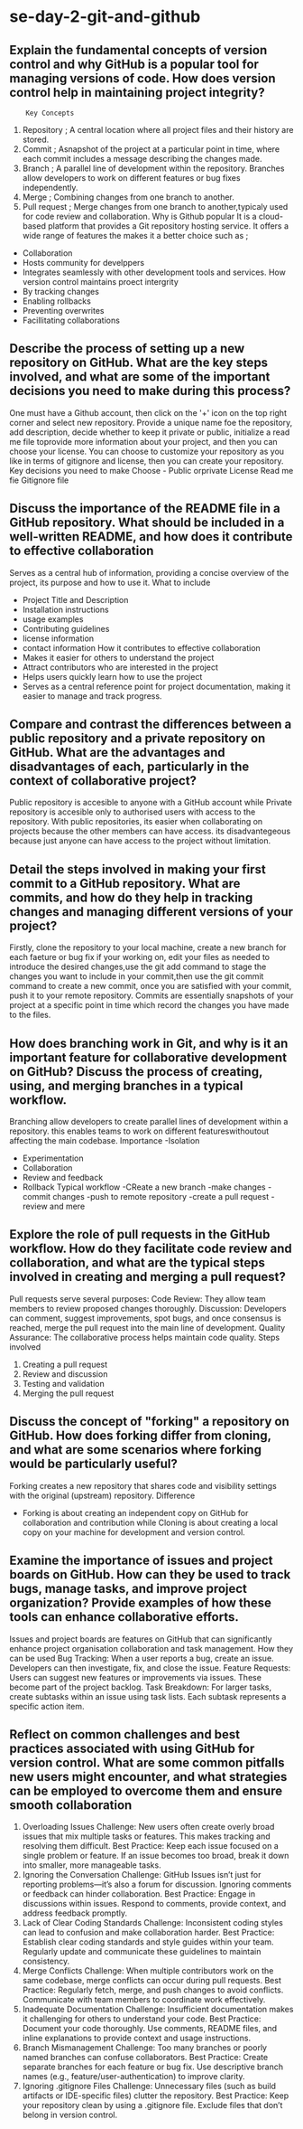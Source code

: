 # se-day-2-git-and-github
## Explain the fundamental concepts of version control and why GitHub is a popular tool for managing versions of code. How does version control help in maintaining project integrity?
        Key Concepts
1. Repository ; A central location where all project files and their history are stored.
2. Commit ; Asnapshot of the project at a particular point in time, where each commit includes a message describing the changes made.
3. Branch ; A parallel line of development within the repository. Branches allow developers to work on different features or bug fixes independently.
4. Merge ; Combining changes from one branch to another.
5. Pull request ; Merge changes from one branch to another,typicaly used for code review and collaboration.
        Why is Github popular
It is a cloud-based platform that provides a Git repository hosting service. It offers a wide range of features the makes it a better choice such as ;
  - Collaboration
  - Hosts community for develppers
  - Integrates seamlessly with other development tools and services.
        How version control  maintains proect intergrity
  - By tracking changes
  - Enabling rollbacks
  - Preventing overwrites
  - Facillitating collaborations


## Describe the process of setting up a new repository on GitHub. What are the key steps involved, and what are some of the important decisions you need to make during this process?
One must have a Github account, then click on the '+' icon on the top right corner and select new repository. Provide a unique name foe the repository, add description, decide whether to keep it private or public, initialize a read me file toprovide more information about your project, and then you can choose your license. You can choose to customize your repository as you like in terms of gitignore and license, then you can create your repository.
    Key decisions you need to make
  Choose - Public orprivate
           License
           Read me fie
           Gitignore file


## Discuss the importance of the README file in a GitHub repository. What should be included in a well-written README, and how does it contribute to effective collaboration
Serves as a central hub of information, providing a concise overview of the project, its purpose and how to use it.
    What to include
  - Project Title and Description
  - Installation instructions
  - usage examples
  - Contributing guidelines
  - license information
  - contact information
    How it contributes to effective collaboration
  - Makes it easier for others to understand the project
  - Attract contributors who are interested in the project
  - Helps users quickly learn how to use the project
  - Serves as a central reference point for project documentation, making it easier to manage and track progress.

## Compare and contrast the differences between a public repository and a private repository on GitHub. What are the advantages and disadvantages of each, particularly in the context of collaborative project?
Public repository is accesible to anyone with a GitHub account while Private repository is accesible only to authorised users with access to the repository.
With public repositories, its easier when collaborating on projects because the other members can have access. its disadvantegeous because just anyone can have access to the project without limitation.

## Detail the steps involved in making your first commit to a GitHub repository. What are commits, and how do they help in tracking changes and managing different versions of your project?
Firstly, clone the repository to your local machine, create a new branch for each  faeture or bug fix if your working on, edit your files as needed to introduce the desired changes,use the git add command to stage the changes you want to include in your commit,then use the git commit command to create a new commit, once you are satisfied with your commit, push it to your remote repository.
Commits are essentially snapshots of your project at a specific point in time which record the changes you have made to the files.

## How does branching work in Git, and why is it an important feature for collaborative development on GitHub? Discuss the process of creating, using, and merging branches in a typical workflow.
Branching allow developers to create parallel lines of development within a repository. this enables teams to work on different featureswithoutout affecting the main codebase.
    Importance
-Isolation
- Experimentation
- Collaboration
- Review and feedback
- Rollback
  Typical workflow
-CReate a new branch
-make changes
-commit changes
-push to remote repository
-create a pull request
-review and mere

## Explore the role of pull requests in the GitHub workflow. How do they facilitate code review and collaboration, and what are the typical steps involved in creating and merging a pull request?
Pull requests serve several purposes:
Code Review: They allow team members to review proposed changes thoroughly.
Discussion: Developers can comment, suggest improvements, spot bugs, and once consensus is reached, merge the pull request into the main line of development.
Quality Assurance: The collaborative process helps maintain code quality.
    Steps involved
  1. Creating a pull request
  2. Review and discussion
  3. Testing and validation
  4. Merging the pull request

## Discuss the concept of "forking" a repository on GitHub. How does forking differ from cloning, and what are some scenarios where forking would be particularly useful?
Forking creates a new repository that shares code and visibility settings with the original (upstream) repository.
      Difference
- Forking is about creating an independent copy on GitHub for collaboration and contribution while Cloning is about creating a local copy on your machine for development and version control.

## Examine the importance of issues and project boards on GitHub. How can they be used to track bugs, manage tasks, and improve project organization? Provide examples of how these tools can enhance collaborative efforts.
Issues and project boards are features on GitHub that can significantly enhance project organisation collaboration and task management.
      How they can be used
  Bug Tracking: When a user reports a bug, create an issue. Developers can then investigate, fix, and close the issue.
Feature Requests: Users can suggest new features or improvements via issues. These become part of the project backlog.
Task Breakdown: For larger tasks, create subtasks within an issue using task lists. Each subtask represents a specific action item.

## Reflect on common challenges and best practices associated with using GitHub for version control. What are some common pitfalls new users might encounter, and what strategies can be employed to overcome them and ensure smooth collaboration
  1. Overloading Issues
Challenge: New users often create overly broad issues that mix multiple tasks or features. This makes tracking and resolving them difficult.
Best Practice: Keep each issue focused on a single problem or feature. If an issue becomes too broad, break it down into smaller, more manageable tasks.
  2. Ignoring the Conversation
Challenge: GitHub Issues isn’t just for reporting problems—it’s also a forum for discussion. Ignoring comments or feedback can hinder collaboration.
Best Practice: Engage in discussions within issues. Respond to comments, provide context, and address feedback promptly.
  3. Lack of Clear Coding Standards
Challenge: Inconsistent coding styles can lead to confusion and make collaboration harder.
Best Practice: Establish clear coding standards and style guides within your team. Regularly update and communicate these guidelines to maintain consistency.
  4. Merge Conflicts
Challenge: When multiple contributors work on the same codebase, merge conflicts can occur during pull requests.
Best Practice: Regularly fetch, merge, and push changes to avoid conflicts. Communicate with team members to coordinate work effectively.
  5. Inadequate Documentation
Challenge: Insufficient documentation makes it challenging for others to understand your code.
Best Practice: Document your code thoroughly. Use comments, README files, and inline explanations to provide context and usage instructions.
  6. Branch Mismanagement
Challenge: Too many branches or poorly named branches can confuse collaborators.
Best Practice: Create separate branches for each feature or bug fix. Use descriptive branch names (e.g., feature/user-authentication) to improve clarity.
  7. Ignoring .gitignore Files
Challenge: Unnecessary files (such as build artifacts or IDE-specific files) clutter the repository.
Best Practice: Keep your repository clean by using a .gitignore file. Exclude files that don’t belong in version control.
